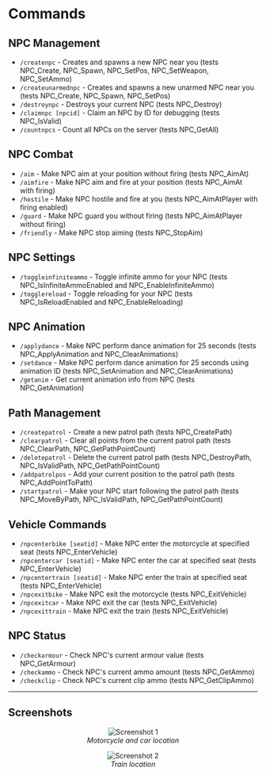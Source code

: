 # Commands

## NPC Management
- `/createnpc` - Creates and spawns a new NPC near you (tests NPC_Create, NPC_Spawn, NPC_SetPos, NPC_SetWeapon, NPC_SetAmmo)
- `/createunarmednpc` - Creates and spawns a new unarmed NPC near you (tests NPC_Create, NPC_Spawn, NPC_SetPos)
- `/destroynpc` - Destroys your current NPC (tests NPC_Destroy)
- `/claimnpc [npcid]` - Claim an NPC by ID for debugging (tests NPC_IsValid)
- `/countnpcs` - Count all NPCs on the server (tests NPC_GetAll)

## NPC Combat
- `/aim` - Make NPC aim at your position without firing (tests NPC_AimAt)
- `/aimfire` - Make NPC aim and fire at your position (tests NPC_AimAt with firing)
- `/hostile` - Make NPC hostile and fire at you (tests NPC_AimAtPlayer with firing enabled)
- `/guard` - Make NPC guard you without firing (tests NPC_AimAtPlayer without firing)
- `/friendly` - Make NPC stop aiming (tests NPC_StopAim)

## NPC Settings
- `/toggleinfiniteammo` - Toggle infinite ammo for your NPC (tests NPC_IsInfiniteAmmoEnabled and NPC_EnableInfiniteAmmo)
- `/togglereload` - Toggle reloading for your NPC (tests NPC_IsReloadEnabled and NPC_EnableReloading)

## NPC Animation
- `/applydance` - Make NPC perform dance animation for 25 seconds (tests NPC_ApplyAnimation and NPC_ClearAnimations)
- `/setdance` - Make NPC perform dance animation for 25 seconds using animation ID (tests NPC_SetAnimation and NPC_ClearAnimations)
- `/getanim` - Get current animation info from NPC (tests NPC_GetAnimation)

## Path Management
- `/createpatrol` - Create a new patrol path (tests NPC_CreatePath)
- `/clearpatrol` - Clear all points from the current patrol path (tests NPC_ClearPath, NPC_GetPathPointCount)
- `/deletepatrol` - Delete the current patrol path (tests NPC_DestroyPath, NPC_IsValidPath, NPC_GetPathPointCount)
- `/addpatrolpos` - Add your current position to the patrol path (tests NPC_AddPointToPath)
- `/startpatrol` - Make your NPC start following the patrol path (tests NPC_MoveByPath, NPC_IsValidPath, NPC_GetPathPointCount)

## Vehicle Commands
- `/npcenterbike [seatid]` - Make NPC enter the motorcycle at specified seat (tests NPC_EnterVehicle)
- `/npcentercar [seatid]` - Make NPC enter the car at specified seat (tests NPC_EnterVehicle)
- `/npcentertrain [seatid]` - Make NPC enter the train at specified seat (tests NPC_EnterVehicle)
- `/npcexitbike` - Make NPC exit the motorcycle (tests NPC_ExitVehicle)
- `/npcexitcar` - Make NPC exit the car (tests NPC_ExitVehicle)
- `/npcexittrain` - Make NPC exit the train (tests NPC_ExitVehicle)

## NPC Status
- `/checkarmour` - Check NPC's current armour value (tests NPC_GetArmour)
- `/checkammo` - Check NPC's current ammo amount (tests NPC_GetAmmo)
- `/checkclip` - Check NPC's current clip ammo (tests NPC_GetClipAmmo)

---

## Screenshots

<p align="center">
  <img src="assets/print1.png" alt="Screenshot 1"><br>
  <em>Motorcycle and car location</em>
</p>

<p align="center">
  <img src="assets/print2.png" alt="Screenshot 2"><br>
  <em>Train location</em>
</p>


